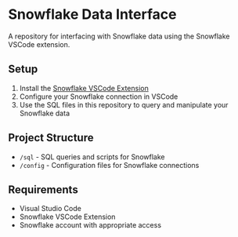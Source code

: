 # Snowflake Data Interface

A repository for interfacing with Snowflake data using the Snowflake VSCode extension.

## Setup

1. Install the [Snowflake VSCode Extension](https://marketplace.visualstudio.com/items?itemName=snowflake.snowflake-vsc)
2. Configure your Snowflake connection in VSCode
3. Use the SQL files in this repository to query and manipulate your Snowflake data

## Project Structure

- `/sql` - SQL queries and scripts for Snowflake
- `/config` - Configuration files for Snowflake connections

## Requirements

- Visual Studio Code
- Snowflake VSCode Extension
- Snowflake account with appropriate access 